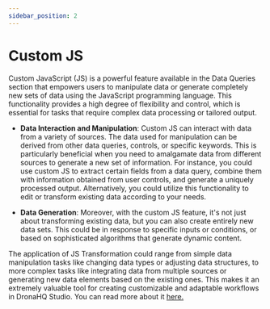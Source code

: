 ```yaml
---
sidebar_position: 2
---
```


# Custom JS

Custom JavaScript (JS) is a powerful feature available in the Data Queries section that empowers users to manipulate data or generate completely new sets of data using the JavaScript programming language. This functionality provides a high degree of flexibility and control, which is essential for tasks that require complex data processing or tailored output.

- **Data Interaction and Manipulation**: Custom JS can interact with data from a variety of sources. The data used for manipulation can be derived from other data queries, controls, or specific keywords. This is particularly beneficial when you need to amalgamate data from different sources to generate a new set of information. For instance, you could use custom JS to extract certain fields from a data query, combine them with information obtained from user controls, and generate a uniquely processed output. Alternatively, you could utilize this functionality to edit or transform existing data according to your needs.

- **Data Generation**: Moreover, with the custom JS feature, it's not just about transforming existing data, but you can also create entirely new data sets. This could be in response to specific inputs or conditions, or based on sophisticated algorithms that generate dynamic content.

The application of JS Transformation could range from simple data manipulation tasks like changing data types or adjusting data structures, to more complex tasks like integrating data from multiple sources or generating new data elements based on the existing ones. This makes it an extremely valuable tool for creating customizable and adaptable workflows in DronaHQ Studio. You can read more about it [here.](/binding-data/data-queries/custom-js/)